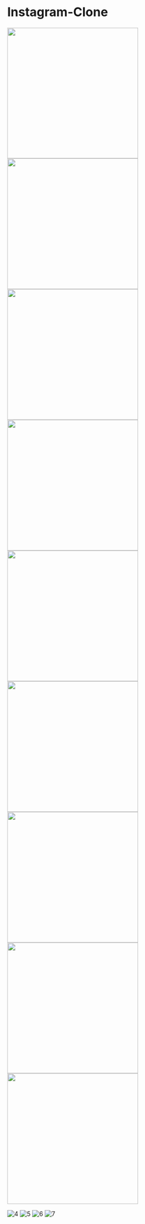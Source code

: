 # Instagram-Clone
<img src="https://user-images.githubusercontent.com/86094475/208919191-3d095044-376c-4bb7-a042-f5c81fed93fa.jpeg" width="300">
<img src="https://user-images.githubusercontent.com/86094475/208919235-e2dd8010-9827-4b95-88f9-c4b0d758e0a9.jpeg" width="300">
<img src="https://user-images.githubusercontent.com/86094475/208919260-5f8cba10-b26e-46a4-9ee5-7ce15cbb992f.jpeg" width="300">
<img src="https://user-images.githubusercontent.com/86094475/208919303-144589d7-ac9e-469b-b4f0-2fc100da1b86.jpeg" width="300">
<img src="https://user-images.githubusercontent.com/86094475/208919191-3d095044-376c-4bb7-a042-f5c81fed93fa.jpeg" width="300">
<img src="https://user-images.githubusercontent.com/86094475/208919191-3d095044-376c-4bb7-a042-f5c81fed93fa.jpeg" width="300">
<img src="https://user-images.githubusercontent.com/86094475/208919191-3d095044-376c-4bb7-a042-f5c81fed93fa.jpeg" width="300">
<img src="https://user-images.githubusercontent.com/86094475/208919191-3d095044-376c-4bb7-a042-f5c81fed93fa.jpeg" width="300">
<img src="https://user-images.githubusercontent.com/86094475/208919191-3d095044-376c-4bb7-a042-f5c81fed93fa.jpeg" width="300">

![4](https://user-images.githubusercontent.com/86094475/208919303-144589d7-ac9e-469b-b4f0-2fc100da1b86.jpeg)
![5](https://user-images.githubusercontent.com/86094475/208919324-4ae51936-9ad8-43a8-bf62-5b6512e68110.jpeg)
![6](https://user-images.githubusercontent.com/86094475/208919334-b1f158e3-ed62-406a-9cbf-d6372490e96a.jpeg)
![7](https://user-images.githubusercontent.com/86094475/208919357-46c135bf-63af-4ec2-9607-5d239265cd90.jpeg)
